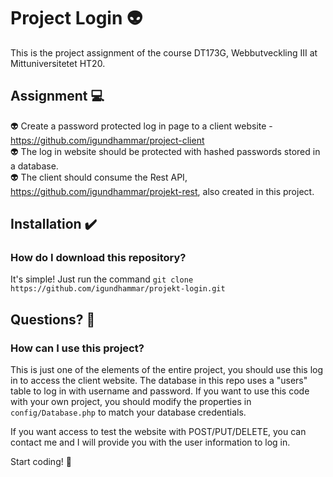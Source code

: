 # Project Login 👽
This is the project assignment of the course DT173G, Webbutveckling III at Mittuniversitetet HT20.


## Assignment 💻
👽 Create a password protected log in page to a client website - https://github.com/igundhammar/project-client \
👽 The log in website should be protected with hashed passwords stored in a database. \
👽 The client should consume the Rest API, https://github.com/igundhammar/projekt-rest, also created in this project.


## Installation ✔️

### How do I download this repository?
It's simple! Just run the command `git clone https://github.com/igundhammar/projekt-login.git`

## Questions? 🤔
### How can I use this project?
This is just one of the elements of the entire project, you should use this log in to access the client website.
The database in this repo uses a "users" table to log in with username and password.
If you want to use this code with your own project, you should modify the properties in `config/Database.php` to match your database credentials.

If you want access to test the website with POST/PUT/DELETE, you can contact me and I will provide you with the user information to log in.

Start coding! 🙂



